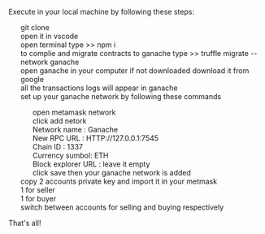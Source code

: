 Execute in your local machine by following these steps:
<ul>
git clone </br>
open it in vscode </br>
open terminal type >> npm i  </br>
to complie and migrate contracts to ganache type >> truffle migrate --network ganache  </br>
open ganache in your computer if not downloaded download it from google </br>
all the transactions logs will appear in ganache </br>
set up your ganache network by following these commands </br>
<ul>
open metamask network </br>
click add netork </br>
Network name : Ganache </br>
New RPC URL : HTTP://127.0.0.1:7545 </br>
Chain ID : 1337 </br>
Currency sumbol: ETH </br>
Block explorer URL : leave it empty </br>
click save then your ganache network is added </br>
</ul>
copy 2 accounts private key and import it in your metmask </br>
1 for seller </br>
1 for buyer </br>
switch between accounts for selling and buying respectively </br>
</ul>
That's all!
